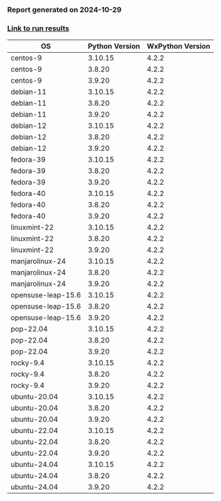 ### Report generated on 2024-10-29
### [Link to run results](https://github.com/wieluk/psychopy_linux_installer/actions/runs/11575431047)

| OS | Python Version | WxPython Version |
|---|---|---|
| centos-9 | 3.10.15 | 4.2.2 |
| centos-9 | 3.8.20 | 4.2.2 |
| centos-9 | 3.9.20 | 4.2.2 |
| debian-11 | 3.10.15 | 4.2.2 |
| debian-11 | 3.8.20 | 4.2.2 |
| debian-11 | 3.9.20 | 4.2.2 |
| debian-12 | 3.10.15 | 4.2.2 |
| debian-12 | 3.8.20 | 4.2.2 |
| debian-12 | 3.9.20 | 4.2.2 |
| fedora-39 | 3.10.15 | 4.2.2 |
| fedora-39 | 3.8.20 | 4.2.2 |
| fedora-39 | 3.9.20 | 4.2.2 |
| fedora-40 | 3.10.15 | 4.2.2 |
| fedora-40 | 3.8.20 | 4.2.2 |
| fedora-40 | 3.9.20 | 4.2.2 |
| linuxmint-22 | 3.10.15 | 4.2.2 |
| linuxmint-22 | 3.8.20 | 4.2.2 |
| linuxmint-22 | 3.9.20 | 4.2.2 |
| manjarolinux-24 | 3.10.15 | 4.2.2 |
| manjarolinux-24 | 3.8.20 | 4.2.2 |
| manjarolinux-24 | 3.9.20 | 4.2.2 |
| opensuse-leap-15.6 | 3.10.15 | 4.2.2 |
| opensuse-leap-15.6 | 3.8.20 | 4.2.2 |
| opensuse-leap-15.6 | 3.9.20 | 4.2.2 |
| pop-22.04 | 3.10.15 | 4.2.2 |
| pop-22.04 | 3.8.20 | 4.2.2 |
| pop-22.04 | 3.9.20 | 4.2.2 |
| rocky-9.4 | 3.10.15 | 4.2.2 |
| rocky-9.4 | 3.8.20 | 4.2.2 |
| rocky-9.4 | 3.9.20 | 4.2.2 |
| ubuntu-20.04 | 3.10.15 | 4.2.2 |
| ubuntu-20.04 | 3.8.20 | 4.2.2 |
| ubuntu-20.04 | 3.9.20 | 4.2.2 |
| ubuntu-22.04 | 3.10.15 | 4.2.2 |
| ubuntu-22.04 | 3.8.20 | 4.2.2 |
| ubuntu-22.04 | 3.9.20 | 4.2.2 |
| ubuntu-24.04 | 3.10.15 | 4.2.2 |
| ubuntu-24.04 | 3.8.20 | 4.2.2 |
| ubuntu-24.04 | 3.9.20 | 4.2.2 |
